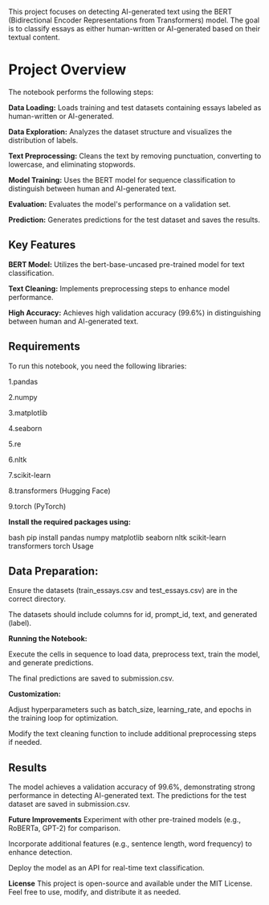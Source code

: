 This project focuses on detecting AI-generated text using the BERT (Bidirectional Encoder Representations from Transformers) model. The goal is to classify essays as either human-written or AI-generated based on their textual content.

# Project Overview
The notebook performs the following steps:

**Data Loading:** Loads training and test datasets containing essays labeled as human-written or AI-generated.

**Data Exploration:** Analyzes the dataset structure and visualizes the distribution of labels.

**Text Preprocessing:** Cleans the text by removing punctuation, converting to lowercase, and eliminating stopwords.

**Model Training:** Uses the BERT model for sequence classification to distinguish between human and AI-generated text.

**Evaluation:** Evaluates the model's performance on a validation set.

**Prediction:** Generates predictions for the test dataset and saves the results.

## Key Features
**BERT Model:** Utilizes the bert-base-uncased pre-trained model for text classification.

**Text Cleaning:** Implements preprocessing steps to enhance model performance.

**High Accuracy:** 
Achieves high validation accuracy (99.6%) in distinguishing between human and AI-generated text.

## Requirements
To run this notebook, you need the following libraries:

1.pandas

2.numpy

3.matplotlib

4.seaborn

5.re

6.nltk

7.scikit-learn

8.transformers (Hugging Face)

9.torch (PyTorch)

**Install the required packages using:**

bash
pip install pandas numpy matplotlib seaborn nltk scikit-learn transformers torch
Usage
## Data Preparation:

Ensure the datasets (train_essays.csv and test_essays.csv) are in the correct directory.

The datasets should include columns for id, prompt_id, text, and generated (label).

**Running the Notebook:**

Execute the cells in sequence to load data, preprocess text, train the model, and generate predictions.

The final predictions are saved to submission.csv.

**Customization:**

Adjust hyperparameters such as batch_size, learning_rate, and epochs in the training loop for optimization.

Modify the text cleaning function to include additional preprocessing steps if needed.

## Results
The model achieves a validation accuracy of 99.6%, demonstrating strong performance in detecting AI-generated text. The predictions for the test dataset are saved in submission.csv.

**Future Improvements**
Experiment with other pre-trained models (e.g., RoBERTa, GPT-2) for comparison.

Incorporate additional features (e.g., sentence length, word frequency) to enhance detection.

Deploy the model as an API for real-time text classification.

**License**
This project is open-source and available under the MIT License. Feel free to use, modify, and distribute it as needed.

